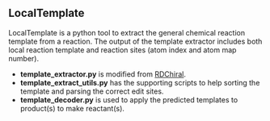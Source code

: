 ## LocalTemplate
LocalTemplate is a python tool to extract the general chemical reaction template from a reaction.
The output of the template extractor includes both local reaction template and reaction sites (atom index and atom map number).
* **template_extractor.py** is modified from [RDChiral](https://github.com/connorcoley/rdchiral).<br>
* **template_extract_utils.py** has the supporting scripts to help sorting the template and parsing the correct edit sites.<br>
* **template_decoder.py** is used to apply the predicted templates to product(s) to make reactant(s).<br>